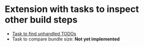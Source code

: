 Extension with tasks to inspect other build steps
=================================================

- [Task to find unhandled TODOs](forgotten-todos/README.md)
- Task to compare bundle size: **Not yet implemented**

